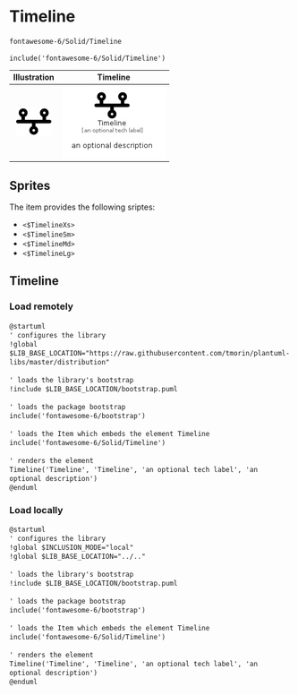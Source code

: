 # Timeline


```text
fontawesome-6/Solid/Timeline
```

```text
include('fontawesome-6/Solid/Timeline')
```



| Illustration | Timeline |
| :---: | :---: |
| ![illustration for Illustration](../../fontawesome-6/Solid/Timeline.png) | ![illustration for Timeline](../../fontawesome-6/Solid/Timeline.Local.png) |



## Sprites
The item provides the following sriptes:

- `<$TimelineXs>`
- `<$TimelineSm>`
- `<$TimelineMd>`
- `<$TimelineLg>`





## Timeline

### Load remotely
```plantuml
@startuml
' configures the library
!global $LIB_BASE_LOCATION="https://raw.githubusercontent.com/tmorin/plantuml-libs/master/distribution"

' loads the library's bootstrap
!include $LIB_BASE_LOCATION/bootstrap.puml

' loads the package bootstrap
include('fontawesome-6/bootstrap')

' loads the Item which embeds the element Timeline
include('fontawesome-6/Solid/Timeline')

' renders the element
Timeline('Timeline', 'Timeline', 'an optional tech label', 'an optional description')
@enduml
```

### Load locally
```plantuml
@startuml
' configures the library
!global $INCLUSION_MODE="local"
!global $LIB_BASE_LOCATION="../.."

' loads the library's bootstrap
!include $LIB_BASE_LOCATION/bootstrap.puml

' loads the package bootstrap
include('fontawesome-6/bootstrap')

' loads the Item which embeds the element Timeline
include('fontawesome-6/Solid/Timeline')

' renders the element
Timeline('Timeline', 'Timeline', 'an optional tech label', 'an optional description')
@enduml
```

